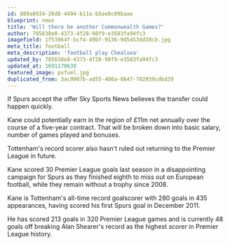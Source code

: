 ```yaml
---
id: 889a0934-26d8-4494-b11a-b5ae0c09baae
blueprint: news
title: 'Will there be another Commonwealth Games?'
author: 785638e8-4373-4f28-98f9-e3583fa94fc3
imagefield: 1f53964f-bcf4-49bf-9136-9d5453dd38cb.jpg
meta_title: football
meta_description: 'football play Chealsea'
updated_by: 785638e8-4373-4f28-98f9-e3583fa94fc3
updated_at: 1691170639
featured_image: pxfuel.jpg
duplicated_from: 3ac9907b-ad55-406a-8647-702939cdbd39
---
```

If Spurs accept the offer Sky Sports News believes the transfer could happen quickly.

Kane could potentially earn in the region of £11m net annually over the course of a five-year contract. That will be broken down into basic salary, number of games played and bonuses.

Tottenham's record scorer also hasn't ruled out returning to the Premier League in future.

Kane scored 30 Premier League goals last season in a disappointing campaign for Spurs as they finished eighth to miss out on European football, while they remain without a trophy since 2008.

Kane is Tottenham's all-time record goalscorer with 280 goals in 435 appearances, having scored his first Spurs goal in December 2011.

He has scored 213 goals in 320 Premier League games and is currently 48 goals off breaking Alan Shearer's record as the highest scorer in Premier League history.
